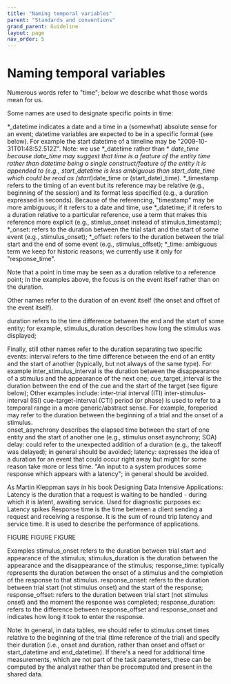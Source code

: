 ```yaml
---
title: "Naming temporal variables"
parent: "Standards and conventions"
grand_parent: Guideline
layout: page
nav_order: 5
---
```



# Naming temporal variables
Numerous words refer to "time"; below we describe what those words mean for us.

Some names are used to designate specific points in time: 

*_datetime indicates a date and a time in a (somewhat) absolute sense for an event; datetime variables are expected to be in a specific format (see below). For example the start datetime of a timeline may be "2009-10-31T01:48:52.512Z".
Note: we use *_datetime rather than * _date_time because date_time may suggest that time is a feature of the entity time rather than datetime being a single construct/feature of the entity it is appended to (e.g., start_datetime is less ambiguous than start_date_time which could be read as (start_)date_time or (start_date)_time).
*_timestamp refers to the timing of an event but its reference may be relative (e.g., beginning of the session) and its format less specified (e.g., a duration expressed in seconds). Because of the referencing, "timestamp" may be more ambiguous; if it refers to a date and time, use *_datetime; if it refers to a duration relative to a particular reference, use a term that makes this reference more explicit (e.g., stimlus_onset instead of stimulus_timestamp);
*_onset: refers to the duration between the trial start and the start of some event (e.g., stimulus_onset); 
*_offset: refers to the duration between the trial start and the end of some event (e.g., stimulus_offset); 
*_time: ambiguous term we keep for historic reasons; we currently use it only for "response_time". 

Note that a point in time may be seen as a duration relative to a reference point; in the examples above, the focus is on the event itself rather than on the duration.


Other names refer to the duration of an event itself (the onset and offset of the event itself).

duration refers to the time difference between the end and the start of some entity; for example, stimulus_duration describes how long the stimulus was displayed;

Finally, still other names refer to the duration separating two specific events:
interval refers to the time difference between the end of an entity and the start of another (typically, but not always of the same type). For example inter_stimulus_interval is the duration between the disappearance of a stimulus and the appearance of the next one; cue_target_interval is the duration between the end of the cue and the start of the target (see figure below); Other examples include:
inter-trial interval (ITI)
inter-stimulus-interval (ISI)
cue-target-interval (CTI)
period (or phase) is used to refer to a temporal range in a more generic/abstract sense. For example, foreperiod may refer to the duration between the beginning of a trial and the onset of a stimulus.  
onset_asynchrony describes the elapsed time between the start of one entity and the start of another one (e.g., stimulus onset asynchrony; SOA)
delay: could refer to the unexpected addition of a duration (e.g., the takeoff was delayed); in general should be avoided; 
latency: expresses the idea of a duration for an event that could occur right away but might for some reason take more or less time. "An input to a system produces some response which appears with a latency"; in general should be avoided.
 
As Martin Kleppman says in his book Designing Data Intensive Applications:
Latency is the duration that a request is waiting to be handled - during which it is latent, awaiting service. Used for diagnostic purposes ex: Latency spikes
Response time is the time between a client sending a request and receiving a response. It is the sum of round trip latency and service time. It is used to describe the performance of applications.



FIGURE FIGURE FIGURE



Examples
stimulus_onset refers to the duration between trial start and appearance of the stimulus; 
stimulus_duration is the duration between the appearance and the disappearance of the stimulus;
response_time: typically represents the duration between the onset of a stimulus and the completion of the response to that stimulus.
response_onset: refers to the duration between trial start (not stimulus onset) and the start of the response;
response_offset: refers to the duration between trial start (not stimulus onset) and the moment the response was completed; 
response_duration: refers to the difference between response_offset and response_onset and indicates how long it took to enter the response. 


Note: In general, in data tables, we should refer to stimulus onset times relative to the beginning of the trial (time reference of the trial) and specify their duration (i.e., onset and duration, rather than onset and offset or start_datetime and end_datetime). If there's a need for additional time measurements, which are not part of the task parameters, these can be computed by the analyst rather than be precomputed and present in the shared data. 

